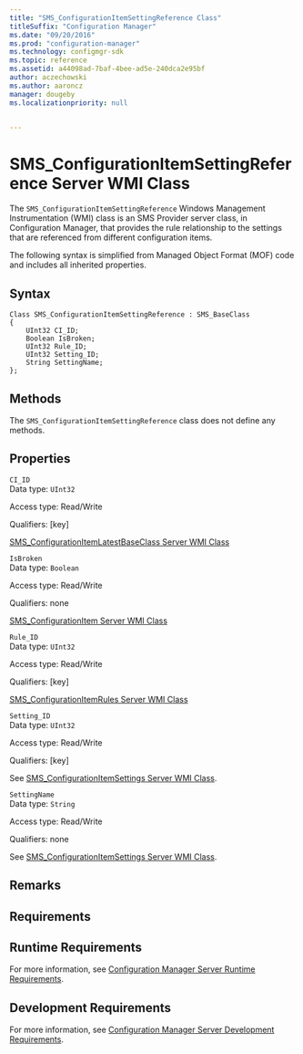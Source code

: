 ```yaml
---
title: "SMS_ConfigurationItemSettingReference Class"
titleSuffix: "Configuration Manager"
ms.date: "09/20/2016"
ms.prod: "configuration-manager"
ms.technology: configmgr-sdk
ms.topic: reference
ms.assetid: a44098ad-7baf-4bee-ad5e-240dca2e95bf
author: aczechowski
ms.author: aaroncz
manager: dougeby
ms.localizationpriority: null


---
```

# SMS_ConfigurationItemSettingReference Server WMI Class
The `SMS_ConfigurationItemSettingReference` Windows Management Instrumentation (WMI) class is an SMS Provider server class, in Configuration Manager, that provides the rule relationship to the settings that are referenced from different configuration items.  

 The following syntax is simplified from Managed Object Format (MOF) code and includes all inherited properties.  

## Syntax  

```  
Class SMS_ConfigurationItemSettingReference : SMS_BaseClass  
{  
    UInt32 CI_ID;  
    Boolean IsBroken;  
    UInt32 Rule_ID;  
    UInt32 Setting_ID;  
    String SettingName;  
};  
```  

## Methods  
 The `SMS_ConfigurationItemSettingReference` class does not define any methods.  

## Properties  
 `CI_ID`  
 Data type: `UInt32`  

 Access type: Read/Write  

 Qualifiers: [key]  

 [SMS_ConfigurationItemLatestBaseClass Server WMI Class](../../../develop/reference/compliance/sms_configurationitemlatestbaseclass-server-wmi-class.md)  

 `IsBroken`  
 Data type: `Boolean`  

 Access type: Read/Write  

 Qualifiers: none  

 [SMS_ConfigurationItem Server WMI Class](../../../develop/reference/compliance/sms_configurationitem-server-wmi-class.md)  

 `Rule_ID`  
 Data type: `UInt32`  

 Access type: Read/Write  

 Qualifiers: [key]  

 [SMS_ConfigurationItemRules Server WMI Class](../../../develop/reference/compliance/sms_configurationitemrules-server-wmi-class.md)  

 `Setting_ID`  
 Data type: `UInt32`  

 Access type: Read/Write  

 Qualifiers: [key]  

 See [SMS_ConfigurationItemSettings Server WMI Class](../../../develop/reference/compliance/sms_configurationitemsettings-server-wmi-class.md).  

 `SettingName`  
 Data type: `String`  

 Access type: Read/Write  

 Qualifiers: none  

 See [SMS_ConfigurationItemSettings Server WMI Class](../../../develop/reference/compliance/sms_configurationitemsettings-server-wmi-class.md).  

## Remarks  

## Requirements  

## Runtime Requirements  
 For more information, see [Configuration Manager Server Runtime Requirements](../../../develop/core/reqs/server-runtime-requirements.md).  

## Development Requirements  
 For more information, see [Configuration Manager Server Development Requirements](../../../develop/core/reqs/server-development-requirements.md).
